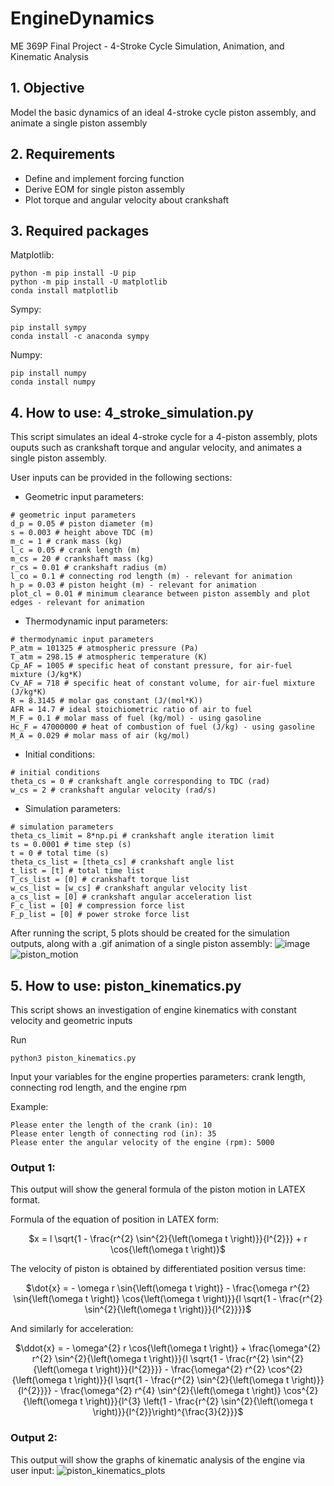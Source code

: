 # EngineDynamics
ME 369P Final Project - 4-Stroke Cycle Simulation, Animation, and Kinematic Analysis

## 1. Objective
Model the basic dynamics of an ideal 4-stroke cycle piston assembly, and animate a single piston assembly

## 2. Requirements
- Define and implement forcing function
- Derive EOM for single piston assembly
- Plot torque and angular velocity about crankshaft

## 3. Required packages
Matplotlib:
```
python -m pip install -U pip
python -m pip install -U matplotlib
conda install matplotlib
```

Sympy:
```
pip install sympy
conda install -c anaconda sympy
```

Numpy:
```
pip install numpy
conda install numpy
```

## 4. How to use: 4_stroke_simulation.py
This script simulates an ideal 4-stroke cycle for a 4-piston assembly, plots ouputs such as crankshaft torque and angular velocity, and animates a single piston assembly.

User inputs can be provided in the following sections:
- Geometric input parameters:
```
# geometric input parameters
d_p = 0.05 # piston diameter (m)
s = 0.003 # height above TDC (m)
m_c = 1 # crank mass (kg)
l_c = 0.05 # crank length (m)
m_cs = 20 # crankshaft mass (kg)
r_cs = 0.01 # crankshaft radius (m)
l_co = 0.1 # connecting rod length (m) - relevant for animation
h_p = 0.03 # piston height (m) - relevant for animation
plot_cl = 0.01 # minimum clearance between piston assembly and plot edges - relevant for animation
```
- Thermodynamic input parameters:
```
# thermodynamic input parameters
P_atm = 101325 # atmospheric pressure (Pa)
T_atm = 298.15 # atmospheric temperature (K)
Cp_AF = 1005 # specific heat of constant pressure, for air-fuel mixture (J/kg*K)
Cv_AF = 718 # specific heat of constant volume, for air-fuel mixture (J/kg*K)
R = 8.3145 # molar gas constant (J/(mol*K))
AFR = 14.7 # ideal stoichiometric ratio of air to fuel
M_F = 0.1 # molar mass of fuel (kg/mol) - using gasoline
Hc_F = 47000000 # heat of combustion of fuel (J/kg) - using gasoline
M_A = 0.029 # molar mass of air (kg/mol)
```
- Initial conditions:
```
# initial conditions
theta_cs = 0 # crankshaft angle corresponding to TDC (rad)
w_cs = 2 # crankshaft angular velocity (rad/s)
```
- Simulation parameters:
```
# simulation parameters
theta_cs_limit = 8*np.pi # crankshaft angle iteration limit
ts = 0.0001 # time step (s)
t = 0 # total time (s)
theta_cs_list = [theta_cs] # crankshaft angle list
t_list = [t] # total time list
T_cs_list = [0] # crankshaft torque list
w_cs_list = [w_cs] # crankshaft angular velocity list
a_cs_list = [0] # crankshaft angular acceleration list
F_c_list = [0] # compression force list
F_p_list = [0] # power stroke force list
```

After running the script, 5 plots should be created for the simulation outputs, along with a .gif animation of a single piston assembly:
![image](https://user-images.githubusercontent.com/112368478/205208082-a42cceb3-010d-4bcc-8d02-372850705339.png)
![piston_motion](https://user-images.githubusercontent.com/112368478/205208108-0fbb5e25-5023-4441-a2d3-b8c2b60b33ae.gif)


## 5. How to use: piston_kinematics.py
This script shows an investigation of engine kinematics with constant velocity and geometric inputs

Run

```
python3 piston_kinematics.py
```
 
Input your variables for the engine properties parameters: crank length, connecting rod length, and the engine rpm

Example: 

```
Please enter the length of the crank (in): 10
Please enter length of connecting rod (in): 35
Please enter the angular velocity of the engine (rpm): 5000
```

### Output 1:
This output will show the general formula of the piston motion in LATEX format.

Formula of the equation of position in LATEX form:

<div align='center'>

 $x = l \sqrt{1 - \frac{r^{2} \sin^{2}{\left(\omega t \right)}}{l^{2}}} + r \cos{\left(\omega t \right)}$

 </div>

 The velocity of piston is obtained by differentiated position versus time:
 <div align = 'center'>

 $\dot{x} = - \omega r \sin{\left(\omega t \right)} - \frac{\omega r^{2} \sin{\left(\omega t \right)} \cos{\left(\omega t \right)}}{l \sqrt{1 - \frac{r^{2} \sin^{2}{\left(\omega t \right)}}{l^{2}}}}$

 </div>

 And similarly for acceleration:
 <div align = 'center'>

 $\ddot{x} = - \omega^{2} r \cos{\left(\omega t \right)} + \frac{\omega^{2} r^{2} \sin^{2}{\left(\omega t \right)}}{l \sqrt{1 - \frac{r^{2} \sin^{2}{\left(\omega t \right)}}{l^{2}}}} - \frac{\omega^{2} r^{2} \cos^{2}{\left(\omega t \right)}}{l \sqrt{1 - \frac{r^{2} \sin^{2}{\left(\omega t \right)}}{l^{2}}}} - \frac{\omega^{2} r^{4} \sin^{2}{\left(\omega t \right)} \cos^{2}{\left(\omega t \right)}}{l^{3} \left(1 - \frac{r^{2} \sin^{2}{\left(\omega t \right)}}{l^{2}}\right)^{\frac{3}{2}}}$

 </div>

### Output 2:
This output will show the graphs of kinematic analysis of the engine via user input:
![piston_kinematics_plots](https://user-images.githubusercontent.com/112368478/205214328-f4144104-a2aa-43c6-8a68-52199c052c7d.jpeg)
